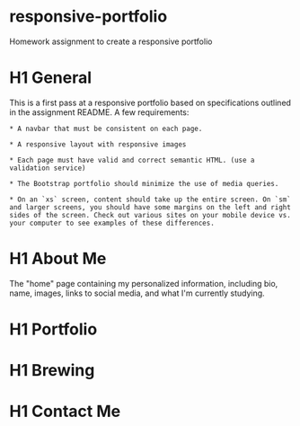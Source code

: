 # responsive-portfolio
Homework assignment to create a responsive portfolio

# H1 General
This is a first pass at a responsive portfolio based on specifications outlined in the assignment README. A few requirements:

    * A navbar that must be consistent on each page.

    * A responsive layout with responsive images

    * Each page must have valid and correct semantic HTML. (use a validation service)

    * The Bootstrap portfolio should minimize the use of media queries.

    * On an `xs` screen, content should take up the entire screen. On `sm` and larger screens, you should have some margins on the left and right sides of the screen. Check out various sites on your mobile device vs. your computer to see examples of these differences.


# H1 About Me
The "home" page containing my personalized information, including bio, name, images, links to social media, and what I'm currently studying. 

# H1 Portfolio

# H1 Brewing

# H1 Contact Me